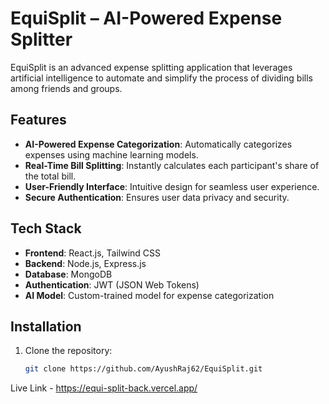 # EquiSplit – AI-Powered Expense Splitter

EquiSplit is an advanced expense splitting application that leverages artificial intelligence to automate and simplify the process of dividing bills among friends and groups.

## Features

- **AI-Powered Expense Categorization**: Automatically categorizes expenses using machine learning models.
- **Real-Time Bill Splitting**: Instantly calculates each participant's share of the total bill.
- **User-Friendly Interface**: Intuitive design for seamless user experience.
- **Secure Authentication**: Ensures user data privacy and security.

## Tech Stack

- **Frontend**: React.js, Tailwind CSS
- **Backend**: Node.js, Express.js
- **Database**: MongoDB
- **Authentication**: JWT (JSON Web Tokens)
- **AI Model**: Custom-trained model for expense categorization

## Installation

1. Clone the repository:
   ```bash
   git clone https://github.com/AyushRaj62/EquiSplit.git

Live Link - https://equi-split-back.vercel.app/
